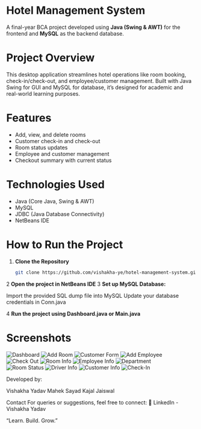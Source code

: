 #  Hotel Management System

A final-year BCA project developed using **Java (Swing & AWT)** for the frontend and **MySQL** as the backend database.

# Project Overview  
This desktop application streamlines hotel operations like room booking, check-in/check-out, and employee/customer management. Built with Java Swing for GUI and MySQL for database, it’s designed for academic and real-world learning purposes.

# Features  
- Add, view, and delete rooms  
- Customer check-in and check-out  
- Room status updates  
- Employee and customer management  
- Checkout summary with current status

# Technologies Used  
- Java (Core Java, Swing & AWT)  
- MySQL  
- JDBC (Java Database Connectivity)  
- NetBeans IDE  

# How to Run the Project

1. **Clone the Repository**
   ```bash
   git clone https://github.com/vishakha-ye/hotel-management-system.git

 2 **Open the project in NetBeans IDE**
 3 **Set up MySQL Database:**

   Import the provided SQL dump file into MySQL
   Update your database credentials in Conn.java

4  **Run the project using Dashboard.java or Main.java**

# Screenshots

![Dashboard](https://github.com/vishakha-ye/hotel-management-system/blob/main/images/Screenshot%202025-06-22%20115944.png?raw=true)
![Add Room](https://github.com/vishakha-ye/hotel-management-system/blob/main/images/Screenshot%202025-06-22%20115958.png?raw=true)
![Customer Form](https://github.com/vishakha-ye/hotel-management-system/blob/main/images/Screenshot%202025-06-22%20120009.png?raw=true)
![Add Employee](https://github.com/vishakha-ye/hotel-management-system/blob/main/images/Screenshot%202025-06-22%20120021.png?raw=true)
![Check Out](https://github.com/vishakha-ye/hotel-management-system/blob/main/images/Screenshot%202025-06-22%20120031.png?raw=true)
![Room Info](https://github.com/vishakha-ye/hotel-management-system/blob/main/images/Screenshot%202025-06-22%20120043.png?raw=true)
![Employee Info](https://github.com/vishakha-ye/hotel-management-system/blob/main/images/Screenshot%202025-06-22%20120055.png?raw=true)
![Department](https://github.com/vishakha-ye/hotel-management-system/blob/main/images/Screenshot%202025-06-22%20120105.png?raw=true)  
![Room Status](https://github.com/vishakha-ye/hotel-management-system/blob/main/images/Screenshot%202025-06-22%20120117.png?raw=true)
![Driver Info](https://github.com/vishakha-ye/hotel-management-system/blob/main/images/Screenshot%202025-06-22%20120127.png?raw=true)
![Customer Info](https://github.com/vishakha-ye/hotel-management-system/blob/main/images/Screenshot%202025-06-22%20120136.png?raw=true)
![Check-In](https://github.com/vishakha-ye/hotel-management-system/blob/main/images/Screenshot%202025-06-22%20120147.png?raw=true)


Developed by:

Vishakha Yadav
Mahek Sayad
Kajal Jaiswal

 Contact
For queries or suggestions, feel free to connect:
🔗 LinkedIn - Vishakha Yadav

“Learn. Build. Grow.”







